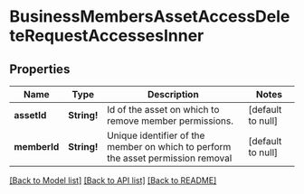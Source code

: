 # BusinessMembersAssetAccessDeleteRequestAccessesInner

## Properties
Name | Type | Description | Notes
------------ | ------------- | ------------- | -------------
**assetId** | **String!** | Id of the asset on which to remove member permissions. | [default to null]
**memberId** | **String!** | Unique identifier of the member on which to perform the asset permission removal | [default to null]

[[Back to Model list]](../README.md#documentation-for-models) [[Back to API list]](../README.md#documentation-for-api-endpoints) [[Back to README]](../README.md)


